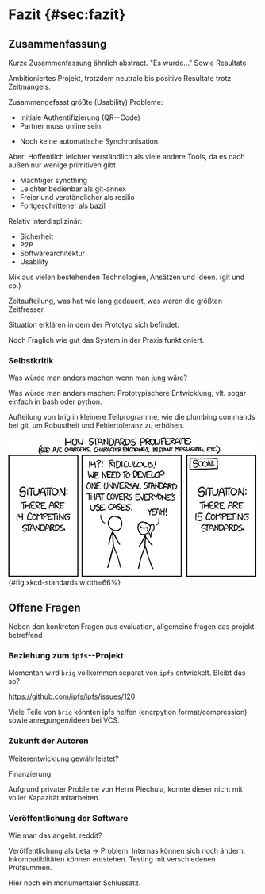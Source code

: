 # Fazit {#sec:fazit}

## Zusammenfassung

Kurze Zusammenfassung ähnlich abstract. "Es wurde..."
Sowie Resultate

Ambitioniertes Projekt,
trotzdem neutrale bis positive Resultate trotz Zeitmangels.

Zusammengefasst größte (Usability) Probleme:

- Initiale Authentifizierung (QR--Code)
- Partner muss online sein.
* Noch keine automatische Synchronisation.

Aber: Hoffentlich leichter verständlich als viele andere Tools,
da es nach außen nur wenige primitiven gibt.

* Mächtiger syncthing
* Leichter bedienbar als git-annex
* Freier und verständlicher als resilio
* Fortgeschrittener als bazil

Relativ interdisplizinär:

- Sicherheit
- P2P
- Softwarearchitektur
- Usability

Mix aus vielen bestehenden Technologien, Ansätzen und Ideen. (git und co.)

Zeitaufteilung, was hat wie lang gedauert, was waren die größten Zeitfresser

Situation erklären in dem der Prototyp sich befindet.

Noch Fraglich wie gut das System in der Praxis funktioniert.

### Selbstkritik

Was würde man anders machen wenn man jung wäre?

Was würde man anders machen: Prototypischere Entwicklung, vlt. sogar einfach in bash oder python.

Aufteilung von brig in kleinere Teilprogramme, wie die plumbing commands bei git,
um Robustheit und Fehlertoleranz zu erhöhen.

![Ist »brig« letztlich nur ein weiterer Standard?](images/8/xkcd-standards.png){#fig:xkcd-standards width=66%}

## Offene Fragen

Neben den konkreten Fragen aus evaluation, allgemeine fragen das projekt betreffend

### Beziehung zum ``ipfs``--Projekt

Momentan wird ``brig`` vollkommen separat von ``ipfs`` entwickelt. Bleibt das so?

https://github.com/ipfs/ipfs/issues/120

Viele Teile von ``brig`` könnten ipfs helfen (encrpytion format/compression)
sowie anregungen/ideen bei VCS.

### Zukunft der Autoren

Weiterentwicklung gewährleistet?

Finanzierung

Aufgrund privater Probleme von Herrn Piechula, konnte dieser nicht mit voller Kapazität
mitarbeiten.

### Veröffentlichung der Software

Wie man das angeht. reddit?

Veröffentlichung als beta -> Problem: Internas können sich noch ändern,
Inkompatiblitäten können entstehen.
Testing mit verschiedenen Prüfsummen.

Hier noch ein monumentaler Schlussatz.
